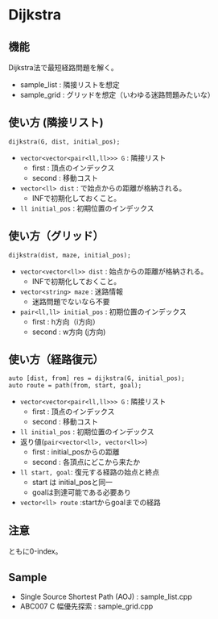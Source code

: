 # Dijkstra

## 機能
Dijkstra法で最短経路問題を解く。
- sample_list : 隣接リストを想定
- sample_grid : グリッドを想定（いわゆる迷路問題みたいな）

## 使い方 (隣接リスト)
```
dijkstra(G, dist, initial_pos);
```
- `vector<vector<pair<ll,ll>>> G` : 隣接リスト
    - first : 頂点のインデックス
    - second : 移動コスト
- `vector<ll> dist` : で始点からの距離が格納される。
    - INFで初期化しておくこと。
- `ll initial_pos` : 初期位置のインデックス

## 使い方（グリッド）
```
dijkstra(dist, maze, initial_pos);
```
- `vector<vector<ll>> dist` : 始点からの距離が格納される。
    - INFで初期化しておくこと。
- `vector<string> maze` : 迷路情報
    - 迷路問題でないなら不要
- `pair<ll,ll> initial_pos` : 初期位置のインデックス
    - first : h方向（i方向）
    - second : w方向 (j方向)

## 使い方（経路復元）
```
auto [dist, from] res = dijkstra(G, initial_pos);
auto route = path(from, start, goal);
```
- `vector<vector<pair<ll,ll>>> G` : 隣接リスト
    - first : 頂点のインデックス
    - second : 移動コスト
- `ll initial_pos` : 初期位置のインデックス
- 返り値(`pair<vector<ll>, vector<ll>>`)
    - first : initial_posからの距離
    - second : 各頂点にどこから来たか
- `ll start, goal`: 復元する経路の始点と終点
    - start は initial_posと同一
    - goalは到達可能である必要あり
- `vector<ll> route` :startからgoalまでの経路

## 注意
ともに0-index。

## Sample
- Single Source Shortest Path (AOJ) : sample_list.cpp
- ABC007 C 幅優先探索 : sample_grid.cpp